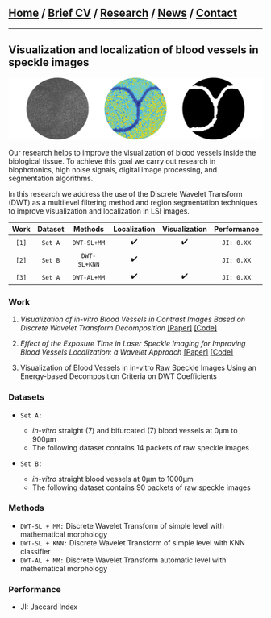 
## [Home](/index) / [Brief CV](/brief_cv) / [Research](/research) / [News](/news) / [Contact](/contact)

---

## Visualization and localization of blood vessels in speckle images



![Visualization and localization of blood vessels in speckle images](/images/bloodvessels.png)




Our research helps to improve the visualization of blood vessels inside the biological tissue. To achieve this goal we carry out research in biophotonics, high noise signals, digital image processing, and segmentation algorithms. 

In this research we address the use of the Discrete Wavelet Transform (DWT) as a multilevel filtering method and region segmentation techniques to improve visualization and localization in LSI images. 


| Work | Dataset |    Methods   | Localization | Visualization | Performance |
|:----:|:-------:|:------------:|:------------:|:-------------:|:-----------:|
|`[1]` | `Set A` | `DWT-SL+MM`  |       ✔️     |       ✔️      | `JI: 0.XX`  |
|`[2]` | `Set B` | `DWT-SL+KNN` |       ✔️     |               | `JI: 0.XX`  |
|`[3]` | `Set A` | `DWT-AL+MM`  |       ✔️     |       ✔️      | `JI: 0.XX`  |


### Work

1. *Visualization of in-vitro Blood Vessels in Contrast Images Based on Discrete Wavelet Transform Decomposition* [[Paper]](https://ieeexplore.ieee.org/document/8827144) [[Code]](https://github.com/friscolt/i2mtc-2019)

2. *Effect of the Exposure Time in Laser Speckle Imaging for Improving Blood Vessels Localization: a Wavelet Approach* [[Paper]](https://ieeexplore.ieee.org/document/9129242/) [[Code]](https://github.com/friscolt/i2mtc-2020) 

3. Visualization of Blood Vessels in in-vitro Raw Speckle Images Using an Energy-based Decomposition Criteria on DWT Coefficients

### Datasets

*  `Set A:` 
   *  *in-vitro* straight (7) and bifurcated (7) blood vessels at 0µm to 900µm 
   *  The following dataset contains 14 packets of raw speckle images
   
*  `Set B:` 
   * *in-vitro* straight blood vessels at 0µm to 1000µm 
   * The following dataset contains 90 packets of raw speckle images


### Methods

* `DWT-SL + MM:` Discrete Wavelet Transform of simple level with mathematical morphology 
* `DWT-SL + KNN:` Discrete Wavelet Transform of simple level with KNN classifier
* `DWT-AL + MM:` Discrete Wavelet Transform automatic level with mathematical morphology 

### Performance

* JI: Jaccard Index
